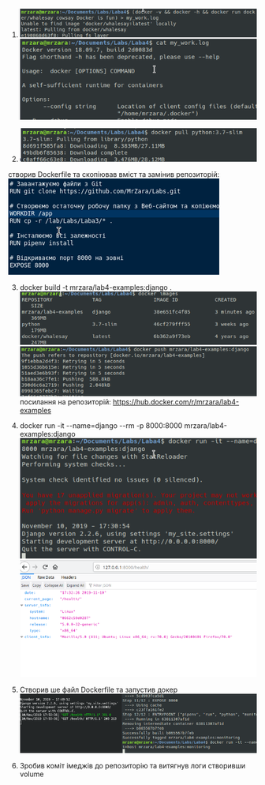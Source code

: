 1. ![](./img/docker-say.png)
![](./img/my_worklog.png)

2. ![](./img/dockerpull.png)

створив Dockerfile та скопіював вміст та замінив репозиторій: ![](./img/dockerfile.png)

3. docker build -t mrzara/lab4-examples:django .
![](./img/dockerimages.png)
![](./img/dockerpush.png)
посилання на репозиторій: https://hub.docker.com/r/mrzara/lab4-examples

4. docker run -it --name=django --rm -p 8000:8000 mrzara/lab4-examples:django
![](./img/dockerrun.png)
![](./img/dockerrun-browser.png)

5. Створив ше файл Dockerfile та запустив докер
![](./img/homework.png)

6. Зробив коміт імеджів до репозиторію та витягнув логи створивши volume 